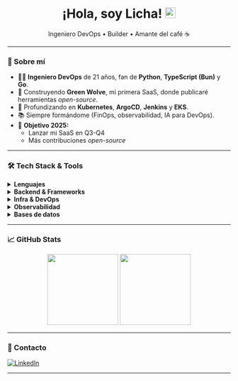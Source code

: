 <h1 align="center">¡Hola, soy Licha! <img src="https://media.giphy.com/media/hvRJCLFzcasrR4ia7z/giphy.gif" width="24"></h1>

<p align="center">
Ingeniero DevOps • Builder • Amante del café ☕
</p>

---

### 🚀 Sobre mí
* 👨‍💻 **Ingeniero DevOps** de 21 años, fan de **Python**, **TypeScript (Bun)** y **Go**.  
* 🔭 Construyendo **Green Wolve**, mi primera SaaS, donde publicaré herramientas *open-source*.  
* 🌱 Profundizando en **Kubernetes**, **ArgoCD**, **Jenkins** y **EKS**.  
* 📚 Siempre formándome (FinOps, observabilidad, IA para DevOps).  
* 🎯 **Objetivo 2025:** 
    * Lanzar mi SaaS en Q3-Q4 
    * Más contribuciones *open-source*

---

### 🛠️ Tech Stack & Tools
<details>
  <summary><b>Lenguajes</b></summary>

  ![Python](https://img.shields.io/badge/-Python-3670A0?logo=python&logoColor=white&style=for-the-badge)
  ![TypeScript](https://img.shields.io/badge/-TypeScript-3178C6?logo=typescript&logoColor=white&style=for-the-badge)
  ![Go](https://img.shields.io/badge/-Go-00ADD8?logo=go&logoColor=white&style=for-the-badge)
</details>

<details>
  <summary><b>Backend &amp; Frameworks</b></summary>

  ![Express.js](https://img.shields.io/badge/-Express.js-000?logo=express&logoColor=white&style=for-the-badge)
  ![FastAPI](https://img.shields.io/badge/-FastAPI-009688?logo=fastapi&logoColor=white&style=for-the-badge)
  ![Bun](https://img.shields.io/badge/-Bun-333?logo=bun&logoColor=white&style=for-the-badge)
</details>

<details>
  <summary><b>Infra &amp; DevOps</b></summary>

  ![Terraform](https://img.shields.io/badge/-Terraform-7B42BC?logo=terraform&logoColor=white&style=for-the-badge)
  ![Helm](https://img.shields.io/badge/-Helm-277A9F?logo=helm&logoColor=white&style=for-the-badge)
  ![Docker](https://img.shields.io/badge/-Docker-2496ED?logo=docker&logoColor=white&style=for-the-badge)
  ![Kubernetes](https://img.shields.io/badge/-Kubernetes-326CE5?logo=kubernetes&logoColor=white&style=for-the-badge)
  ![GitHub Actions](https://img.shields.io/badge/-GitHub%20Actions-2088FF?logo=githubactions&logoColor=white&style=for-the-badge)
  ![AWS](https://img.shields.io/badge/-AWS-FF9900?logo=amazonaws&logoColor=white&style=for-the-badge)
  ![Jenkins](https://img.shields.io/badge/-Jenkins-D24939?logo=jenkins&logoColor=white&style=for-the-badge)
</details>

<details>
  <summary><b>Observabilidad</b></summary>

  ![Prometheus](https://img.shields.io/badge/-Prometheus-E6522C?logo=prometheus&logoColor=white&style=for-the-badge)
  ![Grafana](https://img.shields.io/badge/-Grafana-F46800?logo=grafana&logoColor=white&style=for-the-badge)
</details>

<details>
  <summary><b>Bases de datos</b></summary>

  ![MySQL](https://img.shields.io/badge/-MySQL-4479A1?logo=mysql&logoColor=white&style=for-the-badge)
  ![DynamoDB](https://img.shields.io/badge/-DynamoDB-4053D6?logo=amazon-dynamodb&logoColor=white&style=for-the-badge)
  ![Redis](https://img.shields.io/badge/-Redis-DC382D?logo=redis&logoColor=white&style=for-the-badge)
</details>

---

### 📈 GitHub Stats
<p align="center">
  <img src="https://github-readme-stats.vercel.app/api?username=liechtenstein-dev&show_icons=true&theme=tokyonight&count_private=true&hide_rank=true" height="160"/>
  <img src="https://github-readme-stats.vercel.app/api/top-langs/?username=liechtenstein-dev&layout=compact&theme=tokyonight&hide=html,css" height="160"/>
</p>

---

### 🤝 Contacto
[![LinkedIn](https://img.shields.io/badge/-LinkedIn-0A66C2?logo=linkedin&logoColor=white&style=for-the-badge)](https://www.linkedin.com/in/lisandropintos/)

---

